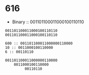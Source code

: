# 616

+ Binary :: 001101100011000100110110


```
001101100011000100110110
001101100011000100110110

600 :: 001101100011000000110000
10 :: 0011000100110000
6 :: 00110110

001101100011000000110000
    0011000100110000
         00110110
```

